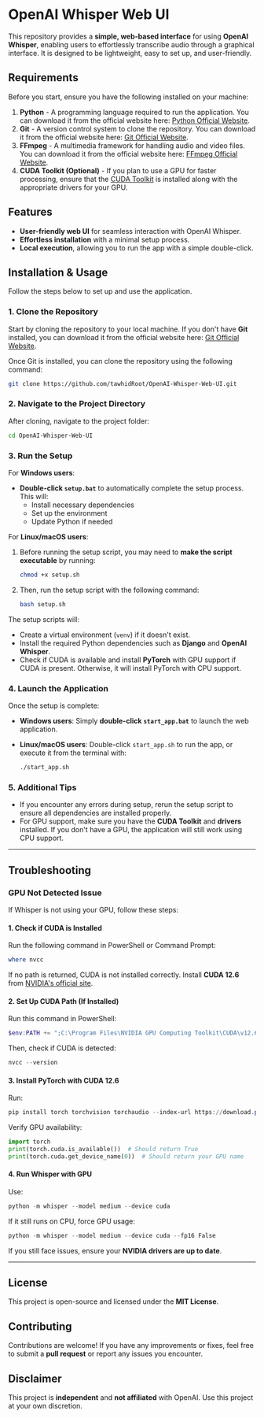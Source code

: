 # OpenAI Whisper Web UI

This repository provides a **simple, web-based interface** for using **OpenAI Whisper**, enabling users to effortlessly transcribe audio through a graphical interface. It is designed to be lightweight, easy to set up, and user-friendly.

## Requirements

Before you start, ensure you have the following installed on your machine:

1. **Python** - A programming language required to run the application. You can download it from the official website here: [Python Official Website](https://www.python.org/downloads/).
2. **Git** - A version control system to clone the repository. You can download it from the official website here: [Git Official Website](https://git-scm.com/downloads).
3. **FFmpeg** - A multimedia framework for handling audio and video files. You can download it from the official website here: [FFmpeg Official Website](https://ffmpeg.org/download.html).
4. **CUDA Toolkit (Optional)** - If you plan to use a GPU for faster processing, ensure that the [CUDA Toolkit](https://developer.nvidia.com/cuda-toolkit) is installed along with the appropriate drivers for your GPU.

## Features

- **User-friendly web UI** for seamless interaction with OpenAI Whisper.
- **Effortless installation** with a minimal setup process.
- **Local execution**, allowing you to run the app with a simple double-click.

## Installation & Usage

Follow the steps below to set up and use the application.

### 1. Clone the Repository

Start by cloning the repository to your local machine. If you don't have **Git** installed, you can download it from the official website here: [Git Official Website](https://git-scm.com/downloads).

Once Git is installed, you can clone the repository using the following command:

```bash
git clone https://github.com/tawhidRoot/OpenAI-Whisper-Web-UI.git
```

### 2. Navigate to the Project Directory

After cloning, navigate to the project folder:

```bash
cd OpenAI-Whisper-Web-UI
```

### 3. Run the Setup

For **Windows users**:

- **Double-click `setup.bat`** to automatically complete the setup process. This will:
  - Install necessary dependencies
  - Set up the environment
  - Update Python if needed

For **Linux/macOS users**:

1. Before running the setup script, you may need to **make the script executable** by running:

   ```bash
   chmod +x setup.sh
   ```

2. Then, run the setup script with the following command:

   ```bash
   bash setup.sh
   ```

The setup scripts will:

- Create a virtual environment (`venv`) if it doesn't exist.
- Install the required Python dependencies such as **Django** and **OpenAI Whisper**.
- Check if CUDA is available and install **PyTorch** with GPU support if CUDA is present. Otherwise, it will install PyTorch with CPU support.

### 4. Launch the Application

Once the setup is complete:

- **Windows users**: Simply **double-click `start_app.bat`** to launch the web application.
- **Linux/macOS users**: Double-click `start_app.sh` to run the app, or execute it from the terminal with:

  ```bash
  ./start_app.sh
  ```

### 5. Additional Tips

- If you encounter any errors during setup, rerun the setup script to ensure all dependencies are installed properly.
- For GPU support, make sure you have the **CUDA Toolkit** and **drivers** installed. If you don't have a GPU, the application will still work using CPU support.

---

## Troubleshooting

### **GPU Not Detected Issue**

If Whisper is not using your GPU, follow these steps:

#### **1. Check if CUDA is Installed**

Run the following command in PowerShell or Command Prompt:

```powershell
where nvcc
```

If no path is returned, CUDA is not installed correctly. Install **CUDA 12.6** from [NVIDIA's official site](https://developer.nvidia.com/cuda-12-6-0-download-archive).

#### **2. Set Up CUDA Path (If Installed)**

Run this command in PowerShell:

```powershell
$env:PATH += ";C:\Program Files\NVIDIA GPU Computing Toolkit\CUDA\v12.6\bin"
```

Then, check if CUDA is detected:

```powershell
nvcc --version
```

#### **3. Install PyTorch with CUDA 12.6**

Run:

```powershell
pip install torch torchvision torchaudio --index-url https://download.pytorch.org/whl/cu126
```

Verify GPU availability:

```python
import torch
print(torch.cuda.is_available())  # Should return True
print(torch.cuda.get_device_name(0))  # Should return your GPU name
```

#### **4. Run Whisper with GPU**

Use:

```powershell
python -m whisper --model medium --device cuda
```

If it still runs on CPU, force GPU usage:

```powershell
python -m whisper --model medium --device cuda --fp16 False
```

If you still face issues, ensure your **NVIDIA drivers are up to date**.

---

## License

This project is open-source and licensed under the **MIT License**.

## Contributing

Contributions are welcome! If you have any improvements or fixes, feel free to submit a **pull request** or report any issues you encounter.

## Disclaimer

This project is **independent** and **not affiliated** with OpenAI. Use this project at your own discretion.
